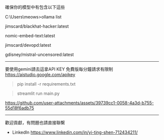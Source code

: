 確保你的模型中有包含以下這些 

C:\Users\meows>ollama list 

jimscard/blackhat-hacker:latest

nomic-embed-text:latest

jimscard/devopd:latest

gdisney/mistral-uncensored:latest


----
要使用gemini請去這拿API KEY 免費版每分鐘請求有限制 https://aistudio.google.com/apikey

> pip install -r requirements.txt

> streamlit run main.py



https://github.com/user-attachments/assets/39739cc1-0058-4a3d-b755-55d18f6adb75






----

歡迎貢獻，有問題也請直接聯繫
+ LinkedIn https://www.linkedin.com/in/yi-ting-shen-712434211/
